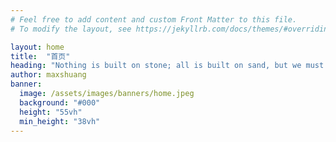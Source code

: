 ```yaml
---
# Feel free to add content and custom Front Matter to this file.
# To modify the layout, see https://jekyllrb.com/docs/themes/#overriding-theme-defaults

layout: home
title:  "首页"
heading: "Nothing is built on stone; all is built on sand, but we must build as if the sand were stone.\n—Jorge Luis Borges"
author: maxshuang
banner:
  image: /assets/images/banners/home.jpeg  
  background: "#000"
  height: "55vh"
  min_height: "38vh"
---
```

